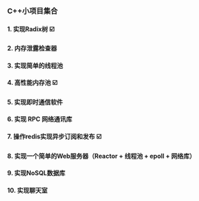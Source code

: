 ### C++小项目集合
#### 1. 实现Radix树 ☑️
#### 2. 内存泄露检查器
#### 3. 实现简单的线程池
#### 4. 高性能内存池 ☑️
#### 5. 实现即时通信软件
#### 6. 实现 RPC 网络通讯库
#### 7. 操作redis实现异步订阅和发布 ☑️
#### 8. 实现一个简单的Web服务器（Reactor + 线程池 + epoll + 网络库）
#### 9. 实现NoSQL数据库
#### 10. 实现聊天室